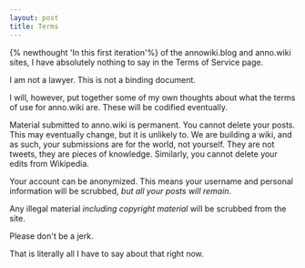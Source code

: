 ```yaml
---
layout: post
title: Terms
---
```

{% newthought 'In this first iteration'%} of the annowiki.blog and anno.wiki
sites, I have absolutely nothing to say in the Terms of Service page.

I am not a lawyer. This is not a binding document.

I will, however, put together some of my own thoughts about what the terms of
use for anno.wiki are. These will be codified eventually.

Material submitted to anno.wiki is permanent. You cannot delete your posts.
This may eventually change, but it is unlikely to. We are building a wiki, and
as such, your submissions are for the world, not yourself. They are not tweets,
they are pieces of knowledge. Similarly, you cannot delete your edits from
Wikipedia.

Your account can be anonymized. This means your username and personal
information will be scrubbed, *but all your posts will remain*.

Any illegal material *including copyright material* will be scrubbed from the
site.

Please don't be a jerk.

That is literally all I have to say about that right now.
